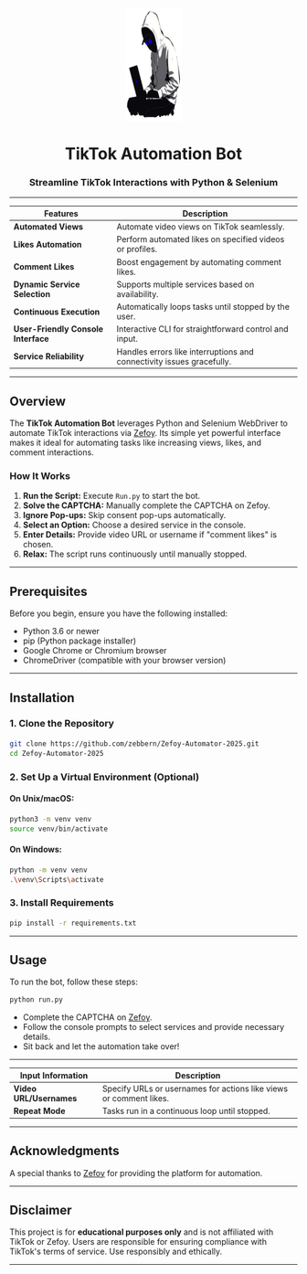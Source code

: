 
<div align="center">
   <a href="https://github.com/zebbern/Zefoy-Automator-2025">
      <img src="https://github.com/zebbern/zebbern/raw/main/test9.gif" height="200" width="20%" align="center" />
   </a>
</div>

<div align="center">

# **TikTok Automation Bot**  
### Streamline TikTok Interactions with Python & Selenium  

</div>

---

| **Features**                      | **Description**                                                              |
|-----------------------------------|------------------------------------------------------------------------------|
| **Automated Views**               | Automate video views on TikTok seamlessly.                                   |
| **Likes Automation**              | Perform automated likes on specified videos or profiles.                     |
| **Comment Likes**                 | Boost engagement by automating comment likes.                                |
| **Dynamic Service Selection**     | Supports multiple services based on availability.                            |
| **Continuous Execution**          | Automatically loops tasks until stopped by the user.                         |
| **User-Friendly Console Interface**| Interactive CLI for straightforward control and input.                       |
| **Service Reliability**           | Handles errors like interruptions and connectivity issues gracefully.        |

---

## **Overview**

The **TikTok Automation Bot** leverages Python and Selenium WebDriver to automate TikTok interactions via [Zefoy](https://zefoy.com/). Its simple yet powerful interface makes it ideal for automating tasks like increasing views, likes, and comment interactions.

### **How It Works**

1. **Run the Script:** Execute `Run.py` to start the bot.  
2. **Solve the CAPTCHA:** Manually complete the CAPTCHA on Zefoy.  
3. **Ignore Pop-ups:** Skip consent pop-ups automatically.  
4. **Select an Option:** Choose a desired service in the console.  
5. **Enter Details:** Provide video URL or username if "comment likes" is chosen.  
6. **Relax:** The script runs continuously until manually stopped.  

---

## **Prerequisites**

Before you begin, ensure you have the following installed:

- Python 3.6 or newer
- pip (Python package installer)
- Google Chrome or Chromium browser
- ChromeDriver (compatible with your browser version)

---

## **Installation**

### 1. Clone the Repository

```bash
git clone https://github.com/zebbern/Zefoy-Automator-2025.git
cd Zefoy-Automator-2025
```

### 2. Set Up a Virtual Environment (Optional)

#### On Unix/macOS:
```bash
python3 -m venv venv
source venv/bin/activate
```

#### On Windows:
```bash
python -m venv venv
.\venv\Scripts\activate
```

### 3. Install Requirements
```bash
pip install -r requirements.txt
```

---

## **Usage**

To run the bot, follow these steps:

```bash
python run.py
```

- Complete the CAPTCHA on [Zefoy](https://zefoy.com/).  
- Follow the console prompts to select services and provide necessary details.  
- Sit back and let the automation take over!

---

| **Input Information**             | **Description**                                                              |
|-----------------------------------|------------------------------------------------------------------------------|
| **Video URL/Usernames**           | Specify URLs or usernames for actions like views or comment likes.           |
| **Repeat Mode**                   | Tasks run in a continuous loop until stopped.                                |

---

## **Acknowledgments**

A special thanks to [Zefoy](https://zefoy.com/) for providing the platform for automation.  

---

## **Disclaimer**

This project is for **educational purposes only** and is not affiliated with TikTok or Zefoy. Users are responsible for ensuring compliance with TikTok's terms of service. Use responsibly and ethically.

---

